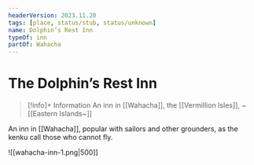 ```yaml
---
headerVersion: 2023.11.20
tags: [place, status/stub, status/unknown]
name: Dolphin’s Rest Inn
typeOf: inn
partOf: Wahacha
---
```

# The Dolphin’s Rest Inn
>[!info]+ Information
> An inn in [[Wahacha]], the [[Vermillion Isles]], ~ [[Eastern Islands~]]

An inn in [[Wahacha]], popular with sailors and other grounders, as the kenku call those who cannot fly. 

![[wahacha-inn-1.png|500]]